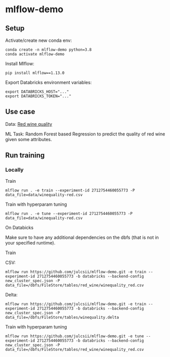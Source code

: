 # mlflow-demo

## Setup
Activate/create new conda env:
```
conda create -n mlflow-demo python=3.8
conda activate mlflow-demo
```

Install Mlflow:
```
pip install mlflow==1.13.0
```

Export Databricks environment variables:
```
export DATABRICKS_HOST="..."
export DATABRICKS_TOKEN="..."
```


## Use case

Data: [Red wine quality](https://archive.ics.uci.edu/ml/machine-learning-databases/wine-quality/)

ML Task: Random Forest based Regression to predict the quality of red wine given some attributes.


## Run training 

### Locally 
Train
```
mlflow run . -e train --experiment-id 2712754460055773 -P data_file=data/winequality-red.csv
```


Train with hyperparam tuning
```
mlflow run . -e tune --experiment-id 2712754460055773 -P data_file=data/winequality-red.csv
```

On Databicks

Make sure to have any additional dependencies on the dbfs (that is not in your specified runtime).

Train

CSV:
```
mlflow run https://github.com/julcsii/mlflow-demo.git -e train --experiment-id 2712754460055773 -b databricks --backend-config new_cluster_spec.json -P data_file=/dbfs/FileStore/tables/red_wine/winequality_red.csv
```

Delta:
```
mlflow run https://github.com/julcsii/mlflow-demo.git -e train --experiment-id 2712754460055773 -b databricks --backend-config new_cluster_spec.json -P data_file=/dbfs/FileStore/tables/winequality.delta
```


Train with hyperparam tuning
```
mlflow run https://github.com/julcsii/mlflow-demo.git -e tune --experiment-id 2712754460055773 -b databricks --backend-config new_cluster_spec.json -P data_file=/dbfs/FileStore/tables/red_wine/winequality_red.csv
```